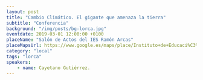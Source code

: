 ```yaml
---
layout: post
title: "Cambio Climático. El gigante que amenaza la tierra"
subtitle: "Conferencia"
background: "/img/posts/bg-lorca.jpg"
eventdate: 2019-03-01 12:00:00 +0100
placeName: "Salón de Actos del IES Ramón Arcas"
placeMapsUrl: https://www.google.es/maps/place/Instituto+de+Educaci%C3%B3n+Secundaria+Ies+Ram%C3%B3n+Arcas+Meca/@37.6765921,-1.6966465,17z/data=!3m1!4b1!4m5!3m4!1s0xd64e63636fc5d27:0x5ff8f7e213c058e7!8m2!3d37.6765879!4d-1.6944578?hl=es
category: "local"
tags: "lorca"
speakers:
    - name: Cayetano Gutiérrez.
---
```

